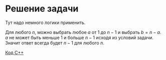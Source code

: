 <h1> Решение задачи </h1>

Тут надо немного логики применить. 

Для любого $n$, можно выбрать любое $a$ от $1$ до $n - 1$ и выбрать $b = n - a$. $a$ не может быть меньше $1$ и больше $n - 1$ исходя из условий задачи. Значит ответ всегда будет $n - 1$ для любого $n$. 

[Код С++](Solution_С.cpp)